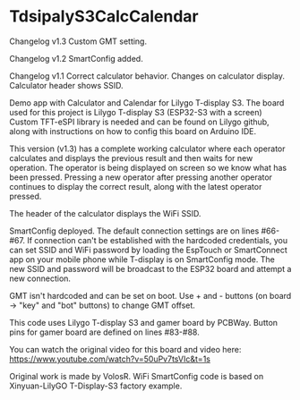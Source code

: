 # TdsipalyS3CalcCalendar
Changelog v1.3
Custom GMT setting.

Changelog v1.2
SmartConfig added.

Changelog v1.1
Correct calculator behavior.
Changes on calculator display.
Calculator header shows SSID.

Demo app with Calculator and Calendar for Lilygo T-display S3.
The board used for this project is Lilygo T-display S3 (ESP32-S3 with a screen)
Custom TFT-eSPI library is needed and can be found on Lilygo github,
along with instructions on how to config this board on Arduino IDE.

This version (v1.3) has a complete working calculator where each operator
calculates and displays the previous result and then waits for new operation.
The operator is being displayed on screen so we know what has been pressed.
Pressing a new operator after pressing another operator continues to display
the correct result, along with the latest operator pressed.

The header of the calculator displays the WiFi SSID.

SmartConfig deployed. The default connection settings are on lines #66-#67.
If connection can't be established with the hardcoded credentials, you can set SSID and WiFi password
by loading the EspTouch or SmartConnect app on your mobile phone while T-display is on SmartConfig mode.
The new SSID and password will be broadcast to the ESP32 board and attempt
a new connection.

GMT isn't hardcoded and can be set on boot. Use + and - buttons 
(on board -> "key" and "bot" buttons) to change GMT offset.

This code uses Lilygo T-display S3 and gamer board by PCBWay.
Button pins for gamer board are defined on lines #83-#88.

You can watch the original video for this board and video here:
https://www.youtube.com/watch?v=50uPv7tsVIc&t=1s

Original work is made by VolosR.
WiFi SmartConfig code is based on Xinyuan-LilyGO T-Display-S3 factory example.
